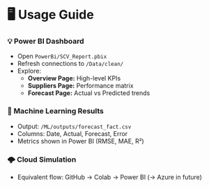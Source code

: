 # 🖥️ Usage Guide

### 💡 Power BI Dashboard
- Open `PowerBi/SCV_Report.pbix`
- Refresh connections to `/Data/clean/`
- Explore:
  - **Overview Page:** High-level KPIs
  - **Suppliers Page:** Performance matrix
  - **Forecast Page:** Actual vs Predicted trends

### 🧠 Machine Learning Results
- Output: `/ML/outputs/forecast_fact.csv`
- Columns: Date, Actual, Forecast, Error
- Metrics shown in Power BI (RMSE, MAE, R²)

### 🌩️ Cloud Simulation
- Equivalent flow: GitHub → Colab → Power BI (→ Azure in future)
